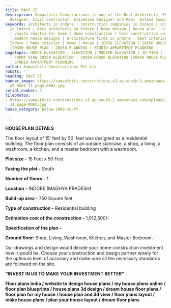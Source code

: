 ```yaml
---
title: RAVI JI
description: Samasthiti Constructions is one of the Best Architects, Engineer, Interior
  designer, Civil contractor, Elevation Designer and Real  Estate Companies in Indore.
keywords: architects in Indore | construction companies in Indore | interior designer
  in Indore | best architects in Indore | home design | house plan | elevation design
  | vaastu shastra for home | Home construction | best construction companies in Indore
  | modern house designs | architecture firms in Indore | best interior designer in
  Indore | home interior | Home | house | 20X50 ELEVATION | 20X50 HOUSE ELEVATION
  |20X50 HOUSE PLAN | 20X50 PLANNING | STUDIO APPARTMENT PLANNING
pagetopic: HOUSE ELEVATION | ELEVATION | MODERN ELEVATION | 3D VIEW | 3D ELEVATION
  | FRONT VIEW 20X50 ELEVATION | 20X50 HOUSE ELEVATION |20X50 HOUSE PLAN | 20X50 PLANNING
  | STUDIO APPARTMENT PLANNING
author: Samasthiti Constructions Pvt Ltd
robots: ''
heading: RAVI JI
banner_image: https://samasthiti-constructions.s3.ap-south-1.amazonaws.com/uploads/Copy
  of RAVI JI_page-0001.jpg
serial_number: 7
tilephotos:
- https://samasthiti-constructions.s3.ap-south-1.amazonaws.com/uploads/Copy of RAVI
  JI_page-0001.jpg
house_category: below-1000-sq-ft

---
```

**HOUSE PLAN DETAILS**

The floor layout of 15’ feet by 50’ feet was designed as a residential building. The floor plan consists of an outside staircase, a shop, a living, a washroom, a kitchen, and a master bedroom with a washroom.

**Plot size -** 15 Feet x 50 Feet

**Facing the plot -** South

**Number of floors -** 1

**Location -** INDORE (MADHYA PRADESH)

**Build-up area -** 750 Square feet

**Type of construction -** Residential building

**Estimation cost of the construction -** 1,012,500/-

**Specification of the plan -**

**Ground floor:** Shop, Living, Washroom, Kitchen, and Master Bedroom.

Our drawings and design would decide your home construction investment how it would be. Choose your construction and design partner wisely for the optimum level of accuracy and make sure all the necessary standards are followed on the site.

**“INVEST IN US TO MAKE YOUR INVESTMENT BETTER”**

**Floor plans india / website to design house plans / my house plans online / floor plan blueprints / house plans 3d design / dream house floor plans / floor plan for my house / house plan and 3d view / floor plans layout / make house plans / plan your house layout / dream floor plans**